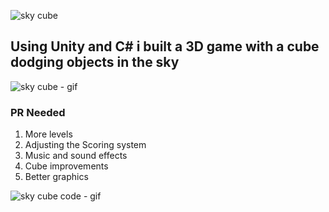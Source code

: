 ![sky cube](https://github.com/ofekshulberg/Sky-Cube-Game/assets/138509154/24455828-bdad-4aae-bd30-12cdf5f304ab)

## Using Unity and C# i built a 3D game with a cube dodging objects in the sky
![sky cube - gif](https://github.com/ofekshulberg/Sky-Cube-Game/assets/138509154/23da3abb-8385-48f2-a975-86b57aa8ed63)
### PR Needed
1. More levels
2. Adjusting the Scoring system
3. Music and sound effects
4. Cube improvements
5. Better graphics

![sky cube code - gif](https://github.com/ofekshulberg/Sky-Cube-Game/assets/138509154/dbb4dde5-a212-4d75-96a6-e2730b21417f)
